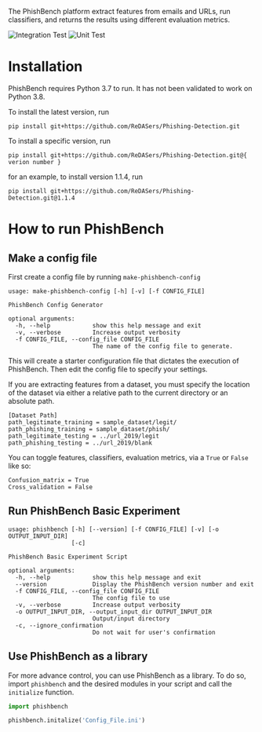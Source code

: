 The PhishBench platform extract features from emails and URLs, run classifiers, and returns the results using different evaluation metrics.

![Integration Test](https://github.com/ReDASers/Phishing-Detection/workflows/Integration%20Test/badge.svg)
![Unit Test](https://github.com/ReDASers/Phishing-Detection/workflows/Unit%20Test/badge.svg)

# Installation

PhishBench requires Python 3.7 to run. It has not been validated to work on Python 3.8. 

To install the latest version, run

    pip install git+https://github.com/ReDASers/Phishing-Detection.git

To install a specific version, run 

    pip install git+https://github.com/ReDASers/Phishing-Detection.git@{ verion number }

for an example, to install version 1.1.4, run 

    pip install git+https://github.com/ReDASers/Phishing-Detection.git@1.1.4

# How to run PhishBench


## Make a config file
First create a config file by running `make-phishbench-config`

```
usage: make-phishbench-config [-h] [-v] [-f CONFIG_FILE]

PhishBench Config Generator

optional arguments:
  -h, --help            show this help message and exit
  -v, --verbose         Increase output verbosity
  -f CONFIG_FILE, --config_file CONFIG_FILE
                        The name of the config file to generate.
```


This will create a starter configuration file that dictates the execution of PhishBench. Then edit the config file to specify your settings.

If you are extracting features from a dataset, you must specify the location of the dataset via either a relative path to the current directory or an absolute path. 

```
[Dataset Path]
path_legitimate_training = sample_dataset/legit/
path_phishing_training = sample_dataset/phish/
path_legitimate_testing = ../url_2019/legit
path_phishing_testing = ../url_2019/blank
```

You can toggle features, classifiers, evaluation metrics, via a `True` or `False` like so:

```
Confusion_matrix = True
Cross_validation = False
```

## Run PhishBench Basic Experiment
```
usage: phishbench [-h] [--version] [-f CONFIG_FILE] [-v] [-o OUTPUT_INPUT_DIR]
                  [-c]

PhishBench Basic Experiment Script

optional arguments:
  -h, --help            show this help message and exit
  --version             Display the PhishBench version number and exit
  -f CONFIG_FILE, --config_file CONFIG_FILE
                        The config file to use
  -v, --verbose         Increase output verbosity
  -o OUTPUT_INPUT_DIR, --output_input_dir OUTPUT_INPUT_DIR
                        Output/input directory
  -c, --ignore_confirmation
                        Do not wait for user's confirmation
```

## Use PhishBench as a library
For more advance control, you can use PhishBench as a library. To do so, import `phishbench` and the desired modules in your script and call the `initialize` function.

```python
import phishbench

phishbench.initalize('Config_File.ini')
```
